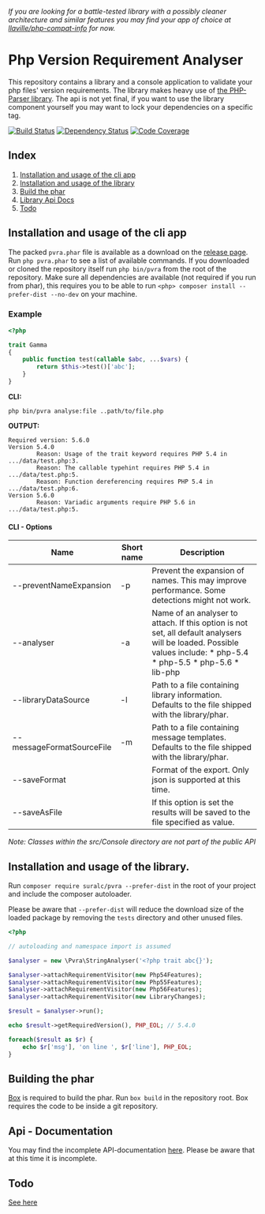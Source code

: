 *If you are looking for a battle-tested library with a possibly cleaner architecture and similar features you may find your app of choice at [llaville/php-compat-info](https://github.com/llaville/php-compat-info) for now.*


# Php Version Requirement Analyser

This repository contains a library and a console application to validate your php files' version requirements.
The library makes heavy use of [the PHP-Parser library](https://github.com/nikic/PHP-Parser). The api is not yet final, 
if you want to use the library component yourself you may want to lock your dependencies on a specific tag. 

[![Build Status](https://travis-ci.org/suralc/pvra.svg?branch=master)](https://travis-ci.org/suralc/pvra)
[![Dependency Status](https://www.versioneye.com/user/projects/546643934de5ef5022000056/badge.svg?style=flat)](https://www.versioneye.com/user/projects/546643934de5ef5022000056)
[![Code Coverage](https://scrutinizer-ci.com/g/suralc/pvra/badges/coverage.png?b=master)](https://scrutinizer-ci.com/g/suralc/pvra/?branch=master)

## Index
1. [Installation and usage of the cli app](#cli-usage)
2. [Installation and usage of the library](#lib-usage)
3. [Build the phar](#build)
4. [Library Api Docs](#api-doc)
5. [Todo](#todo)


## <a name="cli-usage"></a> Installation and usage of the cli app

The packed `pvra.phar` file is available as a download on the [release page](https://github.com/suralc/pvra/releases). Run
`php pvra.phar` to see a list of available commands. If you downloaded or cloned the repository itself run `php bin/pvra`
from the root of the repository. Make sure all dependencies are available (not required if you run from phar), this 
requires you to be able to run `<php> composer install --prefer-dist --no-dev` on your machine.

### Example

```php
<?php

trait Gamma
{
    public function test(callable $abc, ...$vars) {
        return $this->test()['abc'];
    }
}
```

__CLI:__ 

`php bin/pvra analyse:file ..path/to/file.php`

__OUTPUT:__

```
Required version: 5.6.0
Version 5.4.0
        Reason: Usage of the trait keyword requires PHP 5.4 in .../data/test.php:3.
        Reason: The callable typehint requires PHP 5.4 in .../data/test.php:5.
        Reason: Function dereferencing requires PHP 5.4 in .../data/test.php:6.
Version 5.6.0
        Reason: Variadic arguments require PHP 5.6 in .../data/test.php:5.
```

#### CLI - Options

| Name 	| Short  name 	| Description 	|
|---------------------------	|-------------	|---------------------------------------------------------------------------------------------------------------------------------------------------------------------------------------------------------------------------	|
| --preventNameExpansion 	| -p 	| Prevent the expansion of names. This may improve performance. Some detections might not work. 	|
| --analyser 	| -a 	| Name of an analyser to attach. If this option is not set, all default analysers will be loaded. Possible values include: * php-5.4 * php-5.5 * php-5.6 * lib-php 	|
| --libraryDataSource 	| -l 	| Path to a file containing library information. Defaults to the file shipped with the library/phar.	|
| --messageFormatSourceFile 	| -m 	| Path to a file containing message templates. Defaults to the file shipped with the library/phar.	|
| --saveFormat 	|  	| Format of the export. Only json is supported at this time. 	|
| --saveAsFile 	|  	| If this option is set the results will be saved to the file specified as value. 	|

*Note: Classes within the src/Console directory are not part of the public API*

## <a name="lib-usage"></a>Installation and usage of the library.

Run `composer require suralc/pvra --prefer-dist` in the root of your project and include the composer autoloader.

Please be aware that `--prefer-dist` will reduce the download size of the loaded package by removing the `tests` directory
and other unused files.


```php
<?php

// autoloading and namespace import is assumed

$analyser = new \Pvra\StringAnalyser('<?php trait abc{}');

$analyser->attachRequirementVisitor(new Php54Features);
$analyser->attachRequirementVisitor(new Php55Features);
$analyser->attachRequirementVisitor(new Php56Features);
$analyser->attachRequirementVisitor(new LibraryChanges);

$result = $analyser->run();

echo $result->getRequiredVersion(), PHP_EOL; // 5.4.0

foreach($result as $r) {
    echo $r['msg'], 'on line ', $r['line'], PHP_EOL; 
}
```

## <a name="build"></a>Building the phar

[Box](http://box-project.org/) is required to build the phar. Run `box build` in the repository root. Box requires the code to be inside a git
repository.



## <a name="api-doc"></a>Api - Documentation

You may find the incomplete API-documentation [here](http://suralc.github.io/pvra/docs). Please be aware that at this time it is
incomplete.




## <a name="todo"></a>Todo

[See here](https://github.com/suralc/pvra/labels/todo)
